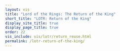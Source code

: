 ```yaml
---
layout: vis
title: "Lord of the Rings: The Return of the King"
short_title: "LOTR: Return of the King"
display_site_title: true
display_page_title: true
order: 22
vis_include: vis/lotr/return_reuse.html
permalink: /lotr-return-of-the-king/
---
```

